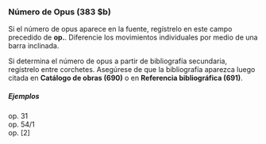 ### Número de Opus (383 $b)

Si el número de opus aparece en la fuente, regístrelo en este campo precedido de **op.**. Diferencie los movimientos individuales por medio de una barra inclinada.

Si determina el número de opus a partir de bibliografía secundaria, regístrelo entre corchetes. Asegúrese de que la bibliografía aparezca luego citada en **Catálogo de obras (690)** o en **Referencia bibliográfica (691)**.

##### Ejemplos  
op. 31  
op. 54/1  
op. [2]

